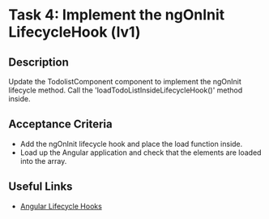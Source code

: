 # Task 4: Implement the ngOnInit LifecycleHook (lv1)

## Description
Update the TodolistComponent component to implement the ngOnInit 
lifecycle method. Call the 'loadTodoListInsideLifecycleHook()' method 
inside.

## Acceptance Criteria
- Add the ngOnInit lifecycle hook and place the load function inside.
- Load up the Angular application and check that the elements are loaded into the array.

## Useful Links
- [Angular Lifecycle Hooks](https://angular.io/guide/lifecycle-hooks)
